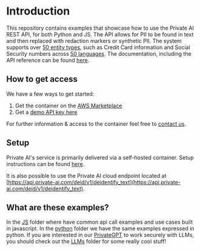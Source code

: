 # Introduction

This repository contains examples that showcase how to use the Private AI REST API, for both Python and JS. The API allows for PII to be found in text and then replaced with redaction markers or synthetic PII. The system supports over [50 entity types](https://docs.private-ai.com/entities/), such as Credit Card information and Social Security numbers across [50 languages](https://docs.private-ai.com/languages/). The documentation, including the API reference can be found [here](https://docs.private-ai.com/introduction).

## How to get access

We have a few ways to get started:

1. Get the container on the [AWS Marketplace](https://docs.private-ai.com/aws/aws_marketplace/)
2. Get a [demo API key here](https://www.private-ai.com/z2zu)

For further information & access to the container feel free to [contact us](https://www.private-ai.com/da2t).

## Setup

Private AI's service is primarily delivered via a self-hosted container. Setup instructions can be found [here](https://docs.private-ai.com/installation/).

It is also possible to use the Private AI cloud endpoint located at [https://api.private-ai.com/deid/v1/deidentify_text](https://api.private-ai.com/deid/v1/deidentify_text).

## What are these examples?

In the [JS](./js/examples/) folder where have common api call examples and use cases built in javascript. In the [python](./python/examples/) folder we have the same examples expressed in python. If you are interested in our [PrivateGPT](https://www.private-ai.com/products/privategpt-headless/) to work securely with LLMs, you should check out the [LLMs](./python/LLM%20Examples/) folder for some really cool stuff!